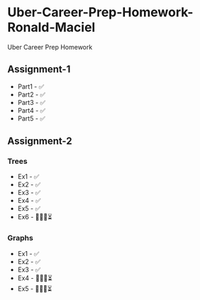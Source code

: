 # Uber-Career-Prep-Homework-Ronald-Maciel
Uber Career Prep Homework

## Assignment-1
  * Part1 - ✅
  * Part2 - ✅
  * Part3 - ✅
  * Part4 - ✅
  * Part5 - ✅

## Assignment-2
### Trees
  * Ex1 - ✅
  * Ex2 - ✅
  * Ex3 - ✅
  * Ex4 - ✅
  * Ex5 - ✅
  * Ex6 - 👨🏽‍💻⏳
### Graphs
  * Ex1 - ✅
  * Ex2 - ✅
  * Ex3 - ✅
  * Ex4 - 👨🏽‍💻⏳
  * Ex5 - 👨🏽‍💻⏳
